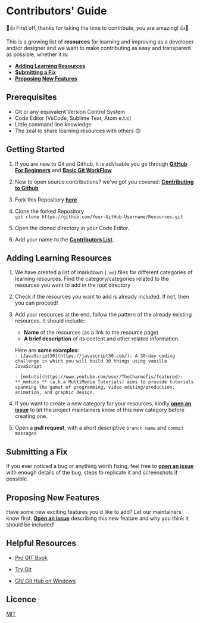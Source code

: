 # Contributors' Guide

💪👍 First off, thanks for taking the time to contribute, you are amazing! 👍💪

This is a growing list of **resources** for learning and improving as a developer and/or designer and we want to make contributing as easy and transparent as possible, whether it is:

- [**Adding Learning Resources**](#Adding-Learning-Resources)
- [**Submitting a Fix**](#Submitting-a-Fix)
- [**Proposing New Features**](#Proposing-New-Features)

## Prerequisites

- Git or any equivalent Version Control System
- Code Editor (VsCode, Sublime Text, Atom e.t.c)
- Little command line knowledge
- The zeal to share learning resources with others :blush:

## Getting Started

1. If you are new to Git and Github, it is advisable you go through
    [**GitHub For Beginners**](http://readwrite.com/2013/09/30/understanding-github-a-journey-for-beginners-part-1/) and [**Basic Git WorkFlow**](https://guides.github.com/introduction/flow/index.html)

2. New to open source contributions? we've got you covered: [**Contributing to Github**](Contributing_to_GitHub.md)
    
3. Fork this Repository [**here**](https://github.com/Devs-Dungeon/Resources/fork)

4. Clone the forked Repository <br>
    `git clone https://github.com/Your-GitHub-Username/Resources.git`

5. Open the cloned directory in your Code Editor.

6. Add your name to the [**Contributors List**](CONTRIBUTORS.md).

## Adding Learning Resources

1. We have created a list of markdown (`.md`) files for different categories of learning resources. Find the category/categories related to the resources you want to add in the root directory

2. Check if the resources you want to add is already included. If not, then you can proceed!

3. Add your resources at the end, follow the pattern of the already existing resources. It should include:
    * **Name** of the resources (as a link to the resource page)
    * **A brief description** of its content and other related information.

    Here are **some examples**: <br>
    `- [JavaScript30](https://javascript30.com/): A 30-day coding challenge in which you will build 30 things using vanilla JavaScript`

    `- [mmtuts](https://www.youtube.com/user/TheCharmefis/featured): **_mmtuts_** (a.k.a MultiMedia Tutorials) aims to provide tutorials spanning the gamut of programming, video editing/production, animation, and graphic design.`

4. If you want to create a new category for your resources, kindly [**open an issue**](https://github.com/Devs-Dungeon/Resources/issues) to let the project maintainers know of this new category before creating one.

5. Open a **pull request**, with a short descriptive `branch name` and `commit messages` 


## Submitting a Fix

If you ever noticed a bug or anything worth fixing, feel free to [**open an issue**](https://github.com/Devs-Dungeon/Resources/issues) with enough details of the bug, steps to replicate it and screenshots if possible. 

## Proposing New Features

Have some new exciting features you'd like to add? Let our maintainers know first. [**Open an issue**](https://github.com/Devs-Dungeon/Resources/issues) describing this new feature and why you think it should be included!

## Helpful Resources

- [Pro GIT Book](https://git-scm.com/book/en/v2)

- [Try Git](https://try.github.io/)

- [Git/ Git Hub on Windows](https://www.youtube.com/watch?v=J_Clau1bYco)

## Licence
[MIT](https://opensource.org/licenses/MIT)
